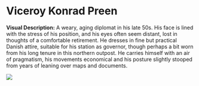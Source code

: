 # Viceroy Konrad Preen

**Visual Description:** A weary, aging diplomat in his late 50s. His face is lined with the stress of his position, and his eyes often seem distant, lost in thoughts of a comfortable retirement. He dresses in fine but practical Danish attire, suitable for his station as governor, though perhaps a bit worn from his long tenure in this northern outpost. He carries himself with an air of pragmatism, his movements economical and his posture slightly stooped from years of leaning over maps and documents.

![](denmark/npc1.png)